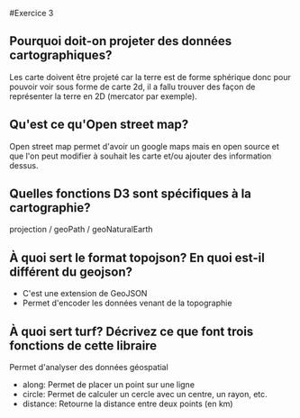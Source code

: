 #Exercice 3

## Pourquoi doit-on projeter des données cartographiques?
Les carte doivent être projeté car la terre est de forme sphérique donc pour pouvoir voir sous forme de carte 2d, il a fallu trouver des façon de représenter la terre en 2D (mercator par exemple).

## Qu'est ce qu'Open street map?
Open street map permet d'avoir un google maps mais en open source et que l'on peut modifier à souhait les carte et/ou ajouter des information dessus.
## Quelles fonctions D3 sont spécifiques à la cartographie?
projection / geoPath / geoNaturalEarth
## À quoi sert le format topojson? En quoi est-il différent du geojson?
 
* C'est une extension de GeoJSON
* Permet d'encoder les données venant de la topographie
## À quoi sert turf? Décrivez ce que font trois fonctions de cette libraire
Permet d'analyser des données géospatial

* along: Permet de placer un point sur une ligne
* circle: Permet de calculer un cercle avec un centre, un rayon, etc.
* distance: Retourne la distance entre deux points (en km)
